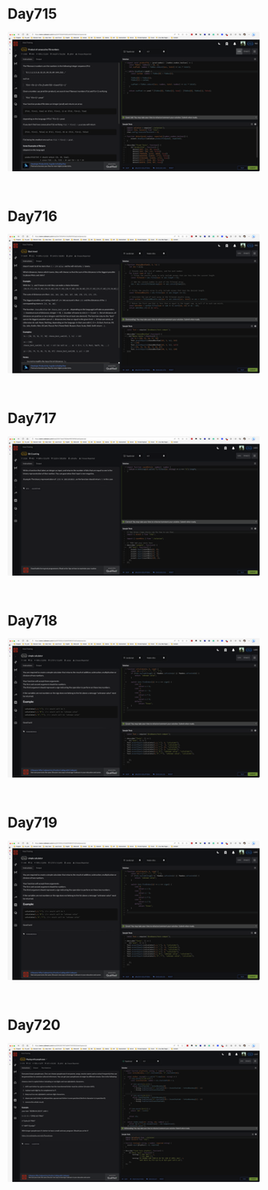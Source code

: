 # Day715

![day715](2307img.assets/day715.png)

&nbsp;

# Day716

![day716](2307img.assets/day716.png)

&nbsp;

# Day717

![day717](2307img.assets/day717.png)

&nbsp;

# Day718

![day718](2307img.assets/day718.png)

&nbsp;

# Day719

![day718](2307img.assets/day718.png)

&nbsp;

# Day720

![day720](2307img.assets/day720.png)